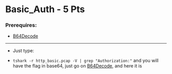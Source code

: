 # Basic_Auth - 5 Pts

### Prerequires:

- [B64Decode](https://www.base64decode.org/)

-----------------

- Just type:

- `tshark -r http_basic.pcap -V | grep "Authorization:"` and you will have the flag in base64, just go on [B64Decode](https://www.base64decode.org/), and here it is
